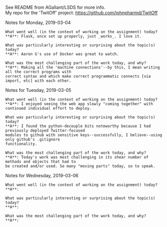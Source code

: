 See README from AGallant/LSDS for more info.  
My repo for the 'TwitOff' project: https://github.com/johnpharmd/TwitOff

Notes for Monday, 2019-03-04

    What went well (in the context of working on the assignment) today?
    **A**: Flask, once set up properly, just _works_. I love it.
    
    What was particularly interesting or surprising about the topic(s) today?
    **A**: Aaron G's use of Docker was great to watch.
    
    What was the most challenging part of the work today, and why?
    **A**: Making all the 'machine connections'--by this, I mean writing all the correct programs with
    correct syntax and which make correct programmatic connects [via import, etc] with each other.

Notes for Tuesday, 2019-03-05

    What went well (in the context of working on the assignment) today?
    **A**: I enjoyed seeing the web app slowly "coming together" with continued individual effort to deploy.
        
    What was particularly interesting or surprising about the topic(s) today?
    **A**: I found the python-decouple bits noteworthy because I had previously deployed Twitter-focused
    modules to github with sensitive keys--successfully, I believe--using only github's .gitignore
    functionality.
    
    What was the most challenging part of the work today, and why?
    **A**: Today's work was most challenging in its shear number of methods and objects that had to
    be created and/or used. So many "moving parts" today, so to speak.

Notes for Wednesday, 2019-03-06

    What went well (in the context of working on the assignment) today?
    **A**:  
        
    What was particularly interesting or surprising about the topic(s) today?
    **A**:   
    
    What was the most challenging part of the work today, and why?
    **A**:  
    
